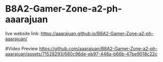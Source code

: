 # B8A2-Gamer-Zone-a2-ph-aaarajuan
live  website link: https://aaarajuan.github.io/B8A2-Gamer-Zone-a2-ph-aaarajuan/

#Video Preview
https://github.com/aaarajuan/B8A2-Gamer-Zone-a2-ph-aaarajuan/assets/71528293/680c96de-eb97-448a-b66b-47be9018c22c

